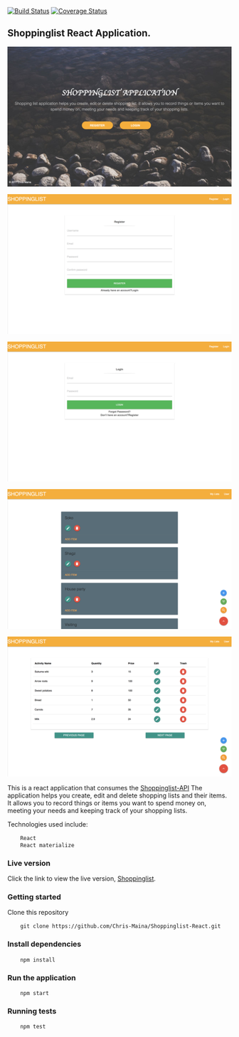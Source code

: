 [![Build Status](https://travis-ci.org/Chris-Maina/Shoppinglist-React.svg?branch=ch-testing)](https://travis-ci.org/Chris-Maina/Shoppinglist-React)
[![Coverage Status](https://coveralls.io/repos/github/Chris-Maina/Shoppinglist-React/badge.svg?branch=ch-testing)](https://coveralls.io/github/Chris-Maina/Shoppinglist-React?branch=ch-testing)

## Shoppinglist React Application.

![Screenshot of Home page](/images/homePg.png)

![Screenshot of Register page](/images/ft-register.png)

![Screenshot of Login page](/images/ft-login.png)

![Screenshot of  Shoppinglist page](/images/listPg.png)

![Screenshot of item page](/images/itemsPg.png)

This is a react application that consumes the [Shoppinglist-API](https://github.com/Chris-Maina/Shoppinglist-api)
The application helps you create, edit and delete shopping lists  and their items. It allows you to record things or items you want to spend money on, meeting your needs and keeping track of your shopping lists.

Technologies used include:

        React 
        React materialize

### Live version

Click the link to view the live version, [Shoppinglist](https://shopping-list-front-react.herokuapp.com/).

### Getting started
 Clone this repository 

        git clone https://github.com/Chris-Maina/Shoppinglist-React.git

### Install dependencies

        npm install

### Run the application

        npm start

### Running tests

        npm test

